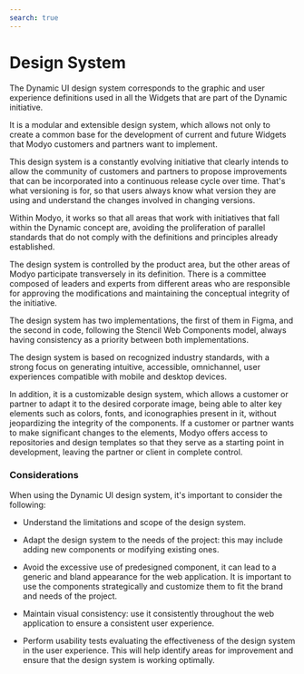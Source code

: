 ```yaml
---
search: true
---
```


# Design System

The Dynamic UI design system corresponds to the graphic and user experience definitions used in all the Widgets that are part of the Dynamic initiative.

It is a modular and extensible design system, which allows not only to create a common base for the development of current and future Widgets that Modyo customers and partners want to implement.

This design system is a constantly evolving initiative that clearly intends to allow the community of customers and partners to propose improvements that can be incorporated into a continuous release cycle over time. That's what versioning is for, so that users always know what version they are using and understand the changes involved in changing versions.

Within Modyo, it works so that all areas that work with initiatives that fall within the Dynamic concept are, avoiding the proliferation of parallel standards that do not comply with the definitions and principles already established.

The design system is controlled by the product area, but the other areas of Modyo participate transversely in its definition. There is a committee composed of leaders and experts from different areas who are responsible for approving the modifications and maintaining the conceptual integrity of the initiative.

The design system has two implementations, the first of them in Figma, and the second in code, following the Stencil Web Components model, always having consistency as a priority between both implementations. 

The design system is based on recognized industry standards, with a strong focus on generating intuitive, accessible, omnichannel, user experiences compatible with mobile and desktop devices.

In addition, it is a customizable design system, which allows a customer or partner to adapt it to the desired corporate image, being able to alter key elements such as colors, fonts, and iconographies present in it, without jeopardizing the integrity of the components. If a customer or partner wants to make significant changes to the elements, Modyo offers access to repositories and design templates so that they serve as a starting point in development, leaving the partner or client in complete control.


### Considerations

When using the Dynamic UI design system, it's important to consider the following:

- Understand the limitations and scope of the design system.

- Adapt the design system to the needs of the project: this may include adding new components or modifying existing ones.

- Avoid the excessive use of predesigned component, it can lead to a generic and bland appearance for the web application. It is important to use the components strategically and customize them to fit the brand and needs of the project.

- Maintain visual consistency: use it consistently throughout the web application to ensure a consistent user experience.

- Perform usability tests evaluating the effectiveness of the design system in the user experience. This will help identify areas for improvement and ensure that the design system is working optimally.
